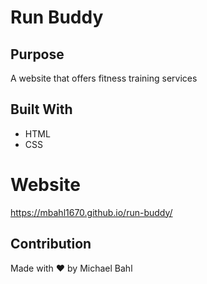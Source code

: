 # Run Buddy

## Purpose
A website that offers fitness training services

## Built With
* HTML
* CSS

# Website
https://mbahl1670.github.io/run-buddy/

## Contribution
Made with ❤️ by Michael Bahl
